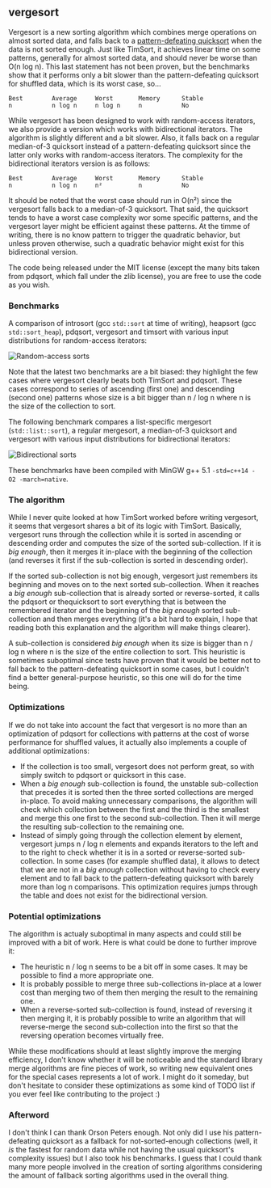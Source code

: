 vergesort
---------

Vergesort is a new sorting algorithm which combines merge operations on almost sorted data, and
falls back to a [pattern-defeating quicksort](https://github.com/orlp/pdqsort) when the data is
not sorted enough. Just like TimSort, it achieves linear time on some patterns, generally for
almost sorted data, and should never be worse than O(n log n). This last statement has not been
proven, but the benchmarks show that it performs only a bit slower than the pattern-defeating
quicksort for shuffled data, which is its worst case, so...

    Best        Average     Worst       Memory      Stable
    n           n log n     n log n     n           No

While vergesort has been designed to work with random-access iterators, we also provide a version
which works with bidirectional iterators. The algorithm is slightly different and a bit slower.
Also, it falls back on a regular median-of-3 quicksort instead of a pattern-defeating quicksort
since the latter only works with random-access iterators. The complexity for the bidirectional
iterators version is as follows:

    Best        Average     Worst       Memory      Stable
    n           n log n     n²          n           No

It should be noted that the worst case should run in O(n²) since the vergesort falls back to a
median-of-3 quicksort. That said, the quicksort tends to have a worst case complexity wor some
specific patterns, and the vergesort layer might be efficient against these patterns. At the
timme of writing, there is no know pattern to trigger the quadratic behavior, but unless proven
otherwise, such a quadratic behavior might exist for this bidirectional version.

The code being released under the MIT license (except the many bits taken from pdqsort, which
fall under the zlib license), you are free to use the code as you wish.

### Benchmarks

A comparison of introsort (gcc `std::sort` at time of writing), heapsort (gcc `std::sort_heap`),
pdqsort, vergesort and timsort with various input distributions for random-access iterators:

![Random-access sorts](http://i.imgur.com/sDzdCAX.png)

Note that the latest two benchmarks are a bit biased: they highlight the few cases where vergesort
clearly beats both TimSort and pdqsort. These cases correspond to series of ascending (first one)
and descending (second one) patterns whose size is a bit bigger than n / log n where n is the
size of the collection to sort.

The following benchmark compares a list-specific mergesort (`std::list::sort`), a regular mergesort,
a median-of-3 quicksort and vergesort with various input distributions for bidirectional iterators:

![Bidirectional sorts](https://i.imgur.com/J3XYJtw.png)

These benchmarks have been compiled with MinGW g++ 5.1 `-std=c++14 -O2 -march=native`.

### The algorithm

While I never quite looked at how TimSort worked before writing vergesort, it seems that vergesort
shares a bit of its logic with TimSort. Basically, vergesort runs through the collection while it
is sorted in ascending or descending order and computes the size of the sorted sub-collection. If
it is *big enough*, then it merges it in-place with the beginning of the collection (and reverses
it first if the sub-collection is sorted in descending order).

If the sorted sub-collection is not big enough, vergesort just remembers its beginning and moves
on to the next sorted sub-collection. When it reaches a *big enough* sub-collection that is already
sorted or reverse-sorted, it calls the pdqsort or  thequicksort to sort everything that is between
the remembered iterator and the beginning of the *big enough* sorted sub-collection and then merges
everything (it's a bit hard to explain, I hope that reading both this explanation and the algorithm
will make things clearer).

A sub-collection is considered *big enough* when its size is bigger than n / log n where n is the
size of the entire collection to sort. This heuristic is sometimes suboptimal since tests have proven
that it would be better not to fall back to the pattern-defeating quicksort in some cases, but I
couldn't find a better general-purpose heuristic, so this one will do for the time being.

### Optimizations

If we do not take into account the fact that vergesort is no more than an optimization of pdqsort
for collections with patterns at the cost of worse performance for shuffled values, it actually
also implements a couple of additional optimizations:

* If the collection is too small, vergesort does not perform great, so with simply switch to pdqsort
or quicksort in this case.
* When a *big enough* sub-collection is found, the unstable sub-collection that precedes it is
sorted then the three sorted collections are merged in-place. To avoid making unnecessary comparisons,
the algorithm will check which collection between the first and the third is the smallest and merge
this one first to the second sub-collection. Then it will merge the resulting sub-collection to the
remaining one.
* Instead of simply going through the collection element by element, vergesort jumps n / log n
elements and expands iterators to the left and to the right to check whether it is in a sorted or
reverse-sorted sub-collection. In some cases (for example shuffled data), it allows to detect that
we are not in a *big enough* collection without having to check every element and to fall back to
the pattern-defeating quicksort with barely more than log n comparisons. This optimization requires
jumps through the table and does not exist for the bidirectional version.

### Potential optimizations

The algorithm is actualy suboptimal in many aspects and could still be improved with a bit of work.
Here is what could be done to further improve  it:

* The heuristic n / log n seems to be a bit off in some cases. It may be possible to find a more
appropriate one.
* It is probably possible to merge three sub-collections in-place at a lower cost than merging two
of them then merging the result to the remaining one.
* When a reverse-sorted sub-collection is found, instead of reversing it then merging it, it is
probably possible to write an algorithm that will reverse-merge the second sub-collection into the
first so that the reversing operation becomes virtually free.

While these modifications should at least slightly improve the merging efficiency, I don't know
whether it will be noticeable and the standard library merge algorithms are fine pieces of work,
so writing new equivalent ones for the special cases represents a lot of work. I might do it
someday, but don't hesitate to consider these optimizations as some kind of TODO list if you ever
feel like contributing to the project :)

### Afterword

I don't think I can thank Orson Peters enough. Not only did I use his pattern-defeating quicksort
as a fallback for not-sorted-enough collections (well, it *is* the fastest for random data while not
having the usual quicksort's complexity issues) but I also took his benchmarks. I guess that I could
thank many more people involved in the creation of sorting algorithms considering the amount of
fallback sorting algorithms used in the overall thing.
